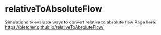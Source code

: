 # relativeToAbsoluteFlow
Simulations to evaluate ways to convert relative to absolute flow
Page here: https://bletcher.github.io/relativeToAbsoluteFlow/
